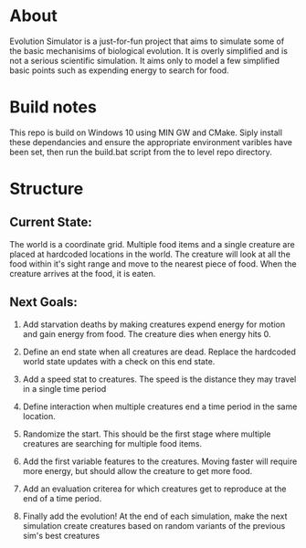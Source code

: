 # About

Evolution Simulator is a just-for-fun project that aims to simulate some of the basic mechanisims of biological evolution.  It is overly simplified and is not a serious scientific simulation.  It aims only to model a few simplified basic points such as expending energy to search for food.

# Build notes

This repo is build on Windows 10 using MIN GW and CMake.  Siply install these dependancies and ensure the appropriate environment varibles have been set, then run the build.bat script from the to level repo directory.

# Structure

## Current State:

The world is a coordinate grid.  Multiple food items and a single creature are placed at hardcoded locations in the world.  The creature will look at all the food within it's sight range and move to the nearest piece of food.  When the creature arrives at the food, it is eaten.

## Next Goals:
1. Add starvation deaths by making creatures expend energy for motion and gain energy from food.  The creature dies when energy hits 0.

1. Define an end state when all creatures are dead.  Replace the hardcoded world state updates with a check on this end state.

1. Add a speed stat to creatures.  The speed is the distance they may travel in a single time period

1. Define interaction when multiple creatures end a time period in the same location.

1. Randomize the start.  This should be the first stage where multiple creatures are searching for multiple food items.

1. Add the first variable features to the creatures.  Moving faster will require more energy, but should allow the creature to get more food.

1. Add an evaluation criterea for which creatures get to reproduce at the end of a time period.

1. Finally add the evolution!  At the end of each simulation, make the next simulation create creatures based on random variants of the previous sim's best creatures
